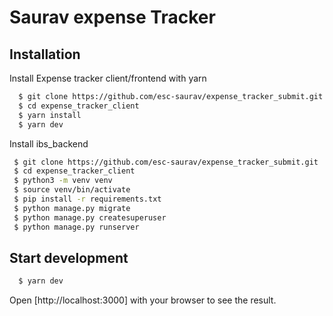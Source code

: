 # Saurav expense Tracker


## Installation

Install Expense tracker client/frontend with yarn

```bash
  $ git clone https://github.com/esc-saurav/expense_tracker_submit.git
  $ cd expense_tracker_client
  $ yarn install
  $ yarn dev
```

Install ibs_backend

```bash
 $ git clone https://github.com/esc-saurav/expense_tracker_submit.git
 $ cd expense_tracker_client
 $ python3 -m venv venv
 $ source venv/bin/activate
 $ pip install -r requirements.txt  
 $ python manage.py migrate
 $ python manage.py createsuperuser
 $ python manage.py runserver


```

## Start development

```bash
  $ yarn dev
```

Open [http://localhost:3000] with your browser to see the result.

